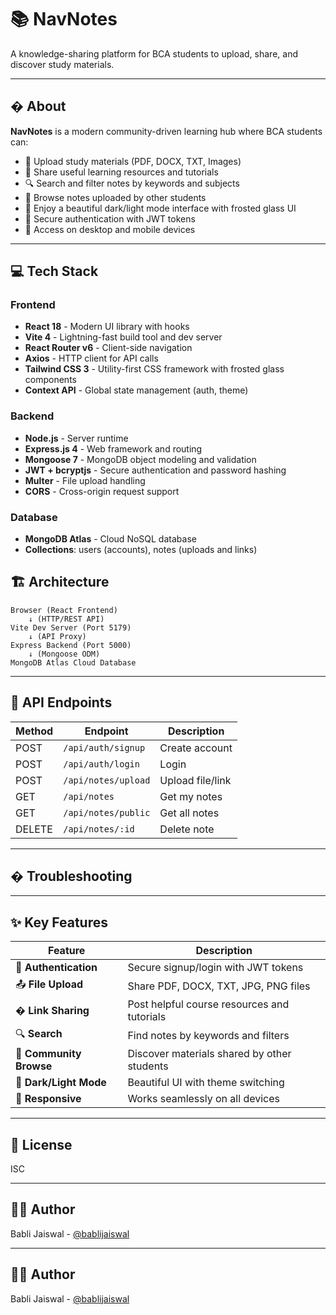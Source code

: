 # 📚 NavNotes

A knowledge-sharing platform for BCA students to upload, share, and discover study materials.

---

## � About

**NavNotes** is a modern community-driven learning hub where BCA students can:
- 📝 Upload study materials (PDF, DOCX, TXT, Images)
- 🔗 Share useful learning resources and tutorials
- 🔍 Search and filter notes by keywords and subjects
- 👥 Browse notes uploaded by other students
- 🎨 Enjoy a beautiful dark/light mode interface with frosted glass UI
- 🔐 Secure authentication with JWT tokens
- 📱 Access on desktop and mobile devices

---

## 💻 Tech Stack

### **Frontend**
- **React 18** - Modern UI library with hooks
- **Vite 4** - Lightning-fast build tool and dev server
- **React Router v6** - Client-side navigation
- **Axios** - HTTP client for API calls
- **Tailwind CSS 3** - Utility-first CSS framework with frosted glass components
- **Context API** - Global state management (auth, theme)

### **Backend**
- **Node.js** - Server runtime
- **Express.js 4** - Web framework and routing
- **Mongoose 7** - MongoDB object modeling and validation
- **JWT + bcryptjs** - Secure authentication and password hashing
- **Multer** - File upload handling
- **CORS** - Cross-origin request support

### **Database**
- **MongoDB Atlas** - Cloud NoSQL database
- **Collections**: users (accounts), notes (uploads and links)

## 🏗️ Architecture

```
Browser (React Frontend)
    ↓ (HTTP/REST API)
Vite Dev Server (Port 5179)
    ↓ (API Proxy)
Express Backend (Port 5000)
    ↓ (Mongoose ODM)
MongoDB Atlas Cloud Database
```

---

## 🔌 API Endpoints

| Method | Endpoint | Description |
|--------|----------|-------------|
| POST | `/api/auth/signup` | Create account |
| POST | `/api/auth/login` | Login |
| POST | `/api/notes/upload` | Upload file/link |
| GET | `/api/notes` | Get my notes |
| GET | `/api/notes/public` | Get all notes |
| DELETE | `/api/notes/:id` | Delete note |

---

## � Troubleshooting
---

## ✨ Key Features

| Feature | Description |
|---------|-------------|
| 🔐 **Authentication** | Secure signup/login with JWT tokens |
| 📤 **File Upload** | Share PDF, DOCX, TXT, JPG, PNG files |
| � **Link Sharing** | Post helpful course resources and tutorials |
| 🔍 **Search** | Find notes by keywords and filters |
| 👥 **Community Browse** | Discover materials shared by other students |
| 🎨 **Dark/Light Mode** | Beautiful UI with theme switching |
| 📱 **Responsive** | Works seamlessly on all devices |

---

## 📄 License

ISC

---

## 👨‍💻 Author

Babli Jaiswal - [@bablijaiswal](https://github.com/bablijaiswal)

---

## 👨‍💻 Author

Babli Jaiswal - [@bablijaiswal](https://github.com/bablijaiswal)
